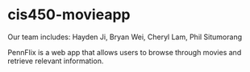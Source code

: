 # cis450-movieapp

Our team includes:
Hayden Ji, Bryan Wei, Cheryl Lam, Phil Situmorang

PennFlix is a web app that allows users to browse through movies and retrieve relevant information. 

